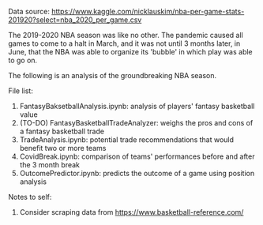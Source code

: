 Data source: https://www.kaggle.com/nicklauskim/nba-per-game-stats-201920?select=nba_2020_per_game.csv

The 2019-2020 NBA season was like no other. The pandemic caused all games to come to a halt in March, 
and it was not until 3 months later, in June, that the NBA was able to organize its 'bubble' in which
play was able to go on.

The following is an analysis of the groundbreaking NBA season.

File list:
1. FantasyBaksetballAnalysis.ipynb: analysis of players' fantasy basketball value
2. (TO-DO) FantasyBasketballTradeAnalyzer: weighs the pros and cons of a fantasy basketball trade
3. TradeAnalysis.ipynb: potential trade recommendations that would benefit two or more teams
4. CovidBreak.ipynb: comparison of teams' performances before and after the 3 month break
5. OutcomePredictor.ipynb: predicts the outcome of a game using position analysis

Notes to self:
1. Consider scraping data from https://www.basketball-reference.com/
